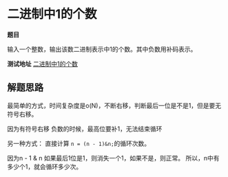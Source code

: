 # 二进制中1的个数

**题目**

输入一个整数，输出该数二进制表示中1的个数。其中负数用补码表示。

**测试地址**
[二进制中1的个数](https://www.nowcoder.com/practice/8ee967e43c2c4ec193b040ea7fbb10b8?tpId=13&tqId=11164&rp=1&ru=%2Fta%2Fcoding-interviews&qru=%2Fta%2Fcoding-interviews%2Fquestion-ranking&tPage=1)


## 解题思路

最简单的方式，时间复杂度是o(N)，不断右移，判断最后一位是不是1，但是要无符号右移。

因为有符号右移 负数的时候，最高位要补1，无法结束循环

另一种方式： 直接计算 `n = (n - 1)&n;`的循环次数。

因为n - 1 & n 如果最后1位是1，则消失一个1，如果不是，则正常。
所以，n中有多少个1，就会循环多少次。
                 

